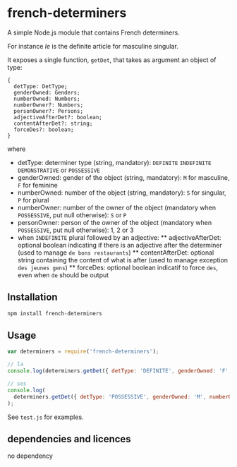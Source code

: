 <!--
Copyright 2019 Ludan Stoecklé
SPDX-License-Identifier: CC-BY-4.0
-->
# french-determiners

A simple Node.js module that contains French determiners.

For instance _le_ is the definite article for masculine singular.

It exposes a single function, `getDet`, that takes as argument an object of type:
```
{
  detType: DetType;
  genderOwned: Genders;
  numberOwned: Numbers;
  numberOwner?: Numbers;
  personOwner?: Persons;
  adjectiveAfterDet?: boolean;
  contentAfterDet?: string;
  forceDes?: boolean;
}
```
where

* detType: determiner type (string, mandatory): `DEFINITE` `INDEFINITE` `DEMONSTRATIVE` or `POSSESSIVE`
* genderOwned: gender of the object (string, mandatory): `M` for masculine, `F` for feminine
* numberOwned: number of the object (string, mandatory): `S` for singular, `P` for plural
* numberOwner: number of the owner of the object (mandatory when `POSSESSIVE`, put null otherwise): `S` or `P`
* personOwner: person of the owner of the object (mandatory when `POSSESSIVE`, put null otherwise): 1, 2 or 3
* when `INDEFINITE` plural followed by an adjective:
** adjectiveAfterDet: optional boolean indicating if there is an adjective after the determiner (used to manage `de bons restaurants`)
** contentAfterDet: optional string containing the content of what is after (used to manage exception `des jeunes gens`)
** forceDes: optional boolean indicatif to force `des`, even when `de` should be output

## Installation 
```sh
npm install french-determiners
```

## Usage

```javascript
var determiners = require('french-determiners');

// la
console.log(determiners.getDet({ detType: 'DEFINITE', genderOwned: 'F', numberOwned: 'S' }));

// ses
console.log(
  determiners.getDet({ detType: 'POSSESSIVE', genderOwned: 'M', numberOwned: 'P', numberOwner: 'S', personOwner: 3 }),
);
```

See `test.js` for examples.

## dependencies and licences

no dependency
